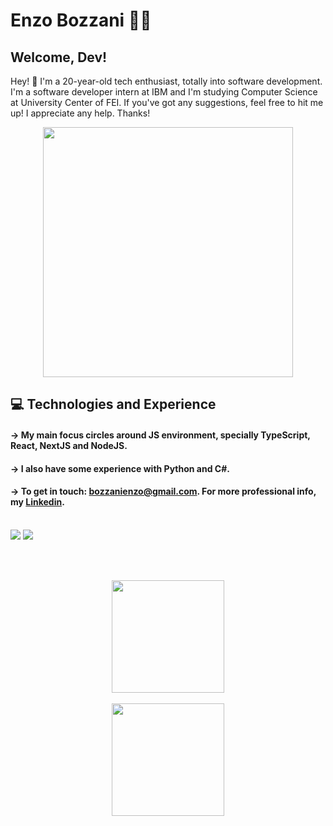 # Enzo Bozzani 👨‍💻


## Welcome, Dev!

Hey! 👋 I'm a 20-year-old tech enthusiast, totally into software development. I'm a software developer intern at IBM and I'm studying Computer Science at University Center of FEI. If you've got any suggestions, feel free to hit me up! I appreciate any help. Thanks!



<div align="center">

<img src="https://i.pinimg.com/originals/21/11/61/21116158daaeb1459b4ec0758505e1ad.gif" width=400>

</div>


## 💻 Technologies and Experience

#### -> My main focus circles around JS environment, specially TypeScript, React, NextJS and NodeJS. 
#### -> I also have some experience with Python and C#.

#### -> To get in touch: bozzanienzo@gmail.com. For more professional info, my <a href="https://www.linkedin.com/in/enzo-bozzani-812a7322a/">Linkedin</a>.
<br>
<div>
<a href = "mailto:bozzanienzo@gmail.com"><img src="https://img.shields.io/badge/Gmail-D14836?style=for-the-badge&logo=gmail&logoColor=white" target="_blank"></a>
<a href="https://www.linkedin.com/in/enzo-bozzani-812a7322a/" target="_blank"><img src="https://img.shields.io/badge/-LinkedIn-%230077B5?style=for-the-badge&logo=linkedin&logoColor=white" target="_blank"></a>   
</div>

<br><br>

<div align="center">
<a href="https://github.com/EnzoBozzani">
<img height="180em" src="https://github-readme-stats.vercel.app/api/top-langs/?username=EnzoBozzani&layout=compact&langs_count=7&theme=dracula"/>
 <br><br>
<img height="180em" src="https://github-readme-stats.vercel.app/api?username=EnzoBozzani&show_icons=true&theme=dracula&include_all_commits=true&count_private=true"/>
</div>





